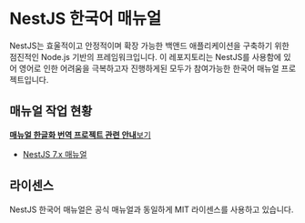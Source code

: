 # NestJS 한국어 매뉴얼

NestJS는 효울적이고 안정적이며 확장 가능한 백앤드 애플리케이션을 구축하기 위한 점진적인 Node.js 기반의 프레임워크입니다. 이 레포지토리는 NestJS를 사용함에 있어 영어로 인한 어려움을 극복하고자 진행하게된 모두가 참여가능한 한국어 매뉴얼 프로젝트입니다.

## 매뉴얼 작업 현황

[**매뉴얼 한글화 번역 프로젝트 관련 안내**보기](https://talk.nestjs.kr/t/topic/15/2)

 * [NestJS 7.x 매뉴얼](https://github.com/nestjskr/docs.nestjs.kr/tree/7.x)

## 라이센스

NestJS 한국어 매뉴얼은 공식 매뉴얼과 동일하게 MIT 라이센스를 사용하고 있습니다. 
